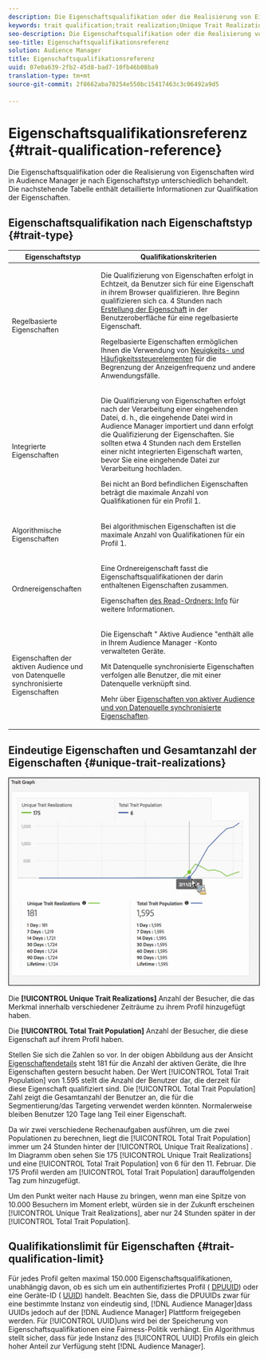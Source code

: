 ```yaml
---
description: Die Eigenschaftsqualifikation oder die Realisierung von Eigenschaften wird in Audience Manager je nach Eigenschaftstyp unterschiedlich behandelt. Die nachstehende Tabelle enthält detaillierte Informationen zur Qualifikation der Eigenschaften.
keywords: trait qualification;trait realization;Unique Trait Realizations;UTR;Total Trait Population;TTP
seo-description: Die Eigenschaftsqualifikation oder die Realisierung von Eigenschaften wird in Audience Manager je nach Eigenschaftstyp unterschiedlich behandelt. Die nachstehende Tabelle enthält detaillierte Informationen zur Qualifikation der Eigenschaften.
seo-title: Eigenschaftsqualifikationsreferenz
solution: Audience Manager
title: Eigenschaftsqualifikationsreferenz
uuid: 07e0a639-2fb2-45d8-bad7-10fb46b08ba9
translation-type: tm+mt
source-git-commit: 2f8662aba70254e550bc15417463c3c06492a9d5

---
```



# Eigenschaftsqualifikationsreferenz {#trait-qualification-reference}

Die Eigenschaftsqualifikation oder die Realisierung von Eigenschaften wird in Audience Manager je nach Eigenschaftstyp unterschiedlich behandelt. Die nachstehende Tabelle enthält detaillierte Informationen zur Qualifikation der Eigenschaften.

## Eigenschaftsqualifikation nach Eigenschaftstyp {#trait-type}

<table id="table_14CD705F376B44EEA9A6C011984356F0"> 
 <thead> 
  <tr> 
   <th colname="col1" class="entry"> Eigenschaftstyp </th> 
   <th colname="col2" class="entry"> Qualifikationskriterien </th> 
  </tr> 
 </thead>
 <tbody> 
  <tr> 
   <td colname="col1"> <p>Regelbasierte Eigenschaften </p> </td> 
   <td colname="col2"> <p>Die Qualifizierung von Eigenschaften erfolgt in Echtzeit, da Benutzer sich für eine Eigenschaft in ihrem Browser qualifizieren. Ihre Beginn qualifizieren sich ca. 4 Stunden nach <a href="../../features/traits/create-onboarded-rule-based-traits.md#create-rules-based-or-onboarded-traits"> Erstellung der Eigenschaft</a> in der Benutzeroberfläche für eine regelbasierte Eigenschaft. </p> <p>Regelbasierte Eigenschaften ermöglichen Ihnen die Verwendung von <a href="../../features/segments/recency-and-frequency.md"> Neuigkeits- und Häufigkeitssteuerelementen</a> für die Begrenzung der Anzeigenfrequenz und andere Anwendungsfälle. </p> </td> 
  </tr> 
  <tr> 
   <td colname="col1"> <p>Integrierte Eigenschaften </p> </td> 
   <td colname="col2"> <p>Die Qualifizierung von Eigenschaften erfolgt nach der Verarbeitung einer eingehenden Datei, d. h., die eingehende Datei wird in Audience Manager <a href="../../faq/faq-inbound-data-ingestion.md"></a> importiert und dann erfolgt die Qualifizierung der Eigenschaften. Sie sollten etwa 4 Stunden nach dem Erstellen einer nicht integrierten Eigenschaft warten, bevor Sie eine eingehende Datei zur Verarbeitung hochladen.  </p> <p> Bei nicht an Bord befindlichen Eigenschaften beträgt die maximale Anzahl von Qualifikationen für ein Profil 1. </p> </td> 
  </tr> 
  <tr> 
   <td colname="col1"> <p>Algorithmische Eigenschaften </p> </td> 
   <td colname="col2"> <p>Bei algorithmischen Eigenschaften ist die maximale Anzahl von Qualifikationen für ein Profil 1. </p> </td> 
  </tr> 
  <tr> 
   <td colname="col1"> <p>Ordnereigenschaften </p> </td> 
   <td colname="col2"> <p>Eine Ordnereigenschaft fasst die Eigenschaftsqualifikationen der darin enthaltenen Eigenschaften zusammen. </p> <p>Eigenschaften <a href="../../features/traits/about-folder-traits.md"> des Read-Ordners: Info</a> für weitere Informationen. </p> </td> 
  </tr>
  <tr> 
   <td colname="col1"> <p>Eigenschaften der aktiven Audience und von Datenquelle synchronisierte Eigenschaften </p> </td> 
   <td colname="col2"> <p>Die Eigenschaft " <span class="wintitle"> Aktive Audience</span> "enthält alle in Ihrem <span class="wintitle"> Audience Manager</span> -Konto verwalteten Geräte. </p> <p><span class="wintitle"> Mit Datenquelle synchronisierte Eigenschaften</span> verfolgen alle Benutzer, die mit einer Datenquelle verknüpft sind. </p> <p>Mehr über <a href="../../features/traits/client-activity-synced-audience-traits.md"> Eigenschaften von aktiver Audience und von Datenquelle synchronisierte Eigenschaften</a>. </p> </td>
  </tr>
 </tbody>
</table>

## Eindeutige Eigenschaften und Gesamtanzahl der Eigenschaften {#unique-trait-realizations}

![](assets/utr-ttp1.png)

Die **[!UICONTROL Unique Trait Realizations]** Anzahl der Besucher, die das Merkmal innerhalb verschiedener Zeiträume zu ihrem Profil hinzugefügt haben.

Die **[!UICONTROL Total Trait Population]** Anzahl der Besucher, die diese Eigenschaft auf ihrem Profil haben.

Stellen Sie sich die Zahlen so vor. In der obigen Abbildung aus der Ansicht [Eigenschaftendetails](../../features/traits/trait-details-page.md) steht 181 für die Anzahl der aktiven Geräte, die Ihre Eigenschaften gestern besucht haben. Der Wert [!UICONTROL Total Trait Population] von 1.595 stellt die Anzahl der Benutzer dar, die derzeit für diese Eigenschaft qualifiziert sind. Die [!UICONTROL Total Trait Population] Zahl zeigt die Gesamtanzahl der Benutzer an, die für die Segmentierung/das Targeting verwendet werden könnten. Normalerweise bleiben Benutzer 120 Tage lang Teil einer Eigenschaft.

Da wir zwei verschiedene Rechenaufgaben ausführen, um die zwei Populationen zu berechnen, liegt die [!UICONTROL Total Trait Population] immer um 24 Stunden hinter der [!UICONTROL Unique Trait Realizations] . Im Diagramm oben sehen Sie 175 [!UICONTROL Unique Trait Realizations] und eine [!UICONTROL Total Trait Population] von 6 für den 11. Februar. Die 175 Profil werden am [!UICONTROL Total Trait Population] darauffolgenden Tag zum hinzugefügt.

Um den Punkt weiter nach Hause zu bringen, wenn man eine Spitze von 10.000 Besuchern im Moment erlebt, würden sie in der Zukunft erscheinen [!UICONTROL Unique Trait Realizations], aber nur 24 Stunden später in der [!UICONTROL Total Trait Population].

## Qualifikationslimit für Eigenschaften {#trait-qualification-limit}

Für jedes Profil gelten maximal 150.000 Eigenschaftsqualifikationen, unabhängig davon, ob es sich um ein authentifiziertes Profil ( [DPUUID](../../reference/ids-in-aam.md)) oder eine Geräte-ID ( [UUID](../../reference/ids-in-aam.md)) handelt. Beachten Sie, dass die DPUUIDs zwar für eine bestimmte Instanz von eindeutig sind, [!DNL Audience Manager]dass UUIDs jedoch auf der [!DNL Audience Manager] Plattform freigegeben werden. Für [!UICONTROL UUID]uns wird bei der Speicherung von Eigenschaftsqualifikationen eine Fairness-Politik verhängt. Ein Algorithmus stellt sicher, dass für jede Instanz des [!UICONTROL UUID] Profils ein gleich hoher Anteil zur Verfügung steht [!DNL Audience Manager].
